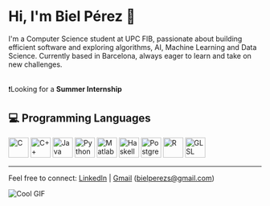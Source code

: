 # Hi, I'm Biel Pérez 👋

I'm a Computer Science student at UPC FIB, passionate about building efficient software and exploring algorithms, AI, Machine Learning and Data Science. Currently based in Barcelona, always eager to learn and take on new challenges.<br><br>


❗Looking for a __Summer Internship__

## 💻 Programming Languages

<p>
  <img src="https://cdn.jsdelivr.net/gh/devicons/devicon/icons/c/c-original.svg" alt="C" width="40" height="40" /> <!-- C -->
  <img src="https://cdn.jsdelivr.net/gh/devicons/devicon/icons/cplusplus/cplusplus-original.svg" alt="C++" width="40" height="40" /> <!-- C++ -->
  <img src="https://cdn.jsdelivr.net/gh/devicons/devicon/icons/java/java-original.svg" alt="Java" width="40" height="40" /> <!-- Java -->
  <img src="https://cdn.jsdelivr.net/gh/devicons/devicon/icons/python/python-original.svg" alt="Python" width="40" height="40" /> <!-- Python -->
  <img src="https://cdn.jsdelivr.net/gh/devicons/devicon/icons/matlab/matlab-original.svg" alt="Matlab" width="40" height="40" /> <!-- Matlab -->
  <img src="https://cdn.jsdelivr.net/gh/devicons/devicon/icons/haskell/haskell-original.svg" alt="Haskell" width="40" height="40" /> <!-- Haskell -->
  <img src="https://cdn.jsdelivr.net/gh/devicons/devicon/icons/postgresql/postgresql-original.svg" alt="PostgreSQL" width="40" height="40" /> <!-- SQL -->
  <img src="https://cdn.jsdelivr.net/gh/devicons/devicon/icons/r/r-original.svg" alt="R" width="40" height="40" /> <!-- R -->
  <img src="https://cdn.jsdelivr.net/gh/devicons/devicon/icons/opengl/opengl-original.svg" alt="GLSL" width="40" height="40" /> <!-- GLSL -->
  
</p>

---

Feel free to connect: [LinkedIn](https://linkedin.com/in/bielperezsilvestre) | [Gmail](mailto:bielperezs@gmail.com) (bielperezs@gmail.com)

![Cool GIF](https://media.tenor.com/5z1r98grT8gAAAAM/star-wars-jar-jar-binks.gif)

